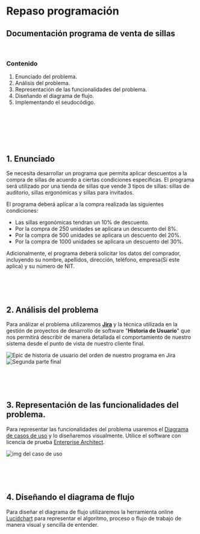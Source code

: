 # Repaso programación 

## Documentación programa de venta de sillas

<br>

### Contenido

1. Enunciado del problema.
2. Análisis del problema.
3. Representación de las funcionalidades del problema.
4. Diseñando el diagrama de flujo. 
5. Implementando el seudocódigo.

<br>
<br>
<br>
<br>
<br>

## 1. Enunciado

Se necesita desarrollar un programa que permita aplicar descuentos a la compra de sillas de acuerdo a ciertas condiciones específicas. El programa será utilizado por una tienda de sillas que vende 3 tipos de sillas: sillas de auditorio, sillas ergonómicas y sillas para invitados.

El programa deberá aplicar a la compra realizada las siguientes condiciones:

- Las sillas ergonómicas tendran un 10% de descuento.
- Por la compra de 250 unidades se aplicara un descuento del 8%.
- Por la compra de 500 unidades se aplicara un descuento del 20%.
- Por la compra de 1000 unidades se aplicara un descuento del 30%.

Adicionalmente, el programa deberá solicitar los datos del comprador, incluyendo su nombre, apellidos, dirección, teléfono, empresa(Si este aplica) y su número de NIT.

<br>
<br>
<br>

## 2. Análisis del problema

Para análizar el problema utilizaremos [**Jira**](https://www.atlassian.com/es/software/jira) y la técnica utilizada en la gestión de proyectos de desarrollo de software "**Historia de Usuario**" que nos permitirá describir de manera detallada el comportamiento de nuestro sistema desde el punto de vista de nuestro cliente final.

![Epic de historia de usuario del orden de nuestro programa en Jira](https://drive.google.com/file/d/16HCSw56V6ybsYu-p78Ix_HXoyKRGJ3Cz/view?usp=share_link)
![Segunda parte final](https://drive.google.com/file/d/1NiQ1w1lSMzvwdMQxxwF9lqbkrmsA8Vgr/view?usp=share_link)

<br>
<br>
<br>

## 3. Representación de las funcionalidades del problema.

Para representar las funcionalidades del problema usaremos el [Diagrama de casos de uso](https://diagramasuml.com/casos-de-uso/) y lo diseñaremos visualmente. Utilice el software con licencia de prueba [Enterprise Architect](https://sparxsystems.com/).

![img del caso de uso](https://drive.google.com/file/d/1ToMgQpmk_IljlaKs5o8_Pj9ZmKdAEoT3/view)

<br>
<br>
<br>

## 4. Diseñando el diagrama de flujo

Para diseñar el diagrama de flujo utilizaremos la herramienta online [Lucidchart](https://lucid.co/) para representar el algoritmo, proceso o flujo de trabajo de manera visual y sencilla de entender.






